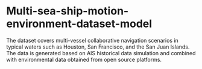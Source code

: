 # Multi-sea-ship-motion-environment-dataset-model
The dataset covers multi-vessel collaborative navigation scenarios in typical waters such as Houston, San Francisco, and the San Juan Islands. The data is generated based on AIS historical data simulation and combined with environmental data obtained from open source platforms.
